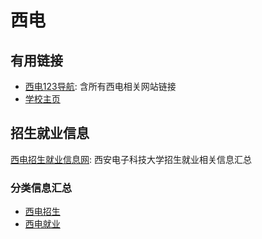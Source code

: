 # 西电

## 有用链接

- [西电123导航](http://123.xidian.edu.cn/): 含所有西电相关网站链接
- [学校主页](https://www.xidian.edu.cn/)




## 招生就业信息

[西电招生就业信息网](https://www.xidian.edu.cn/zsjy.htm): 西安电子科技大学招生就业相关信息汇总

### 分类信息汇总

- [西电招生](./zhaosheng.md)
- [西电就业](./jiuye.md)



